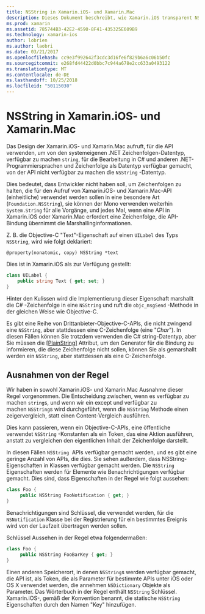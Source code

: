 ```yaml
---
title: NSString in Xamarin.iOS- und Xamarin.Mac
description: Dieses Dokument beschreibt, wie Xamarin.iOS transparent NSString Objekte konvertiert C# Zeichenfolgeobjekte, wenn dies nicht der Fall.
ms.prod: xamarin
ms.assetid: 785744B3-42E2-4590-8F41-435325E609B9
ms.technology: xamarin-ios
author: lobrien
ms.author: laobri
ms.date: 03/21/2017
ms.openlocfilehash: cc9e3f992642f3cdc3d16fe6f829b6a6c06b50fc
ms.sourcegitcommit: e268fd44422d0bbc7c944a678e2cc633a0493122
ms.translationtype: MT
ms.contentlocale: de-DE
ms.lasthandoff: 10/25/2018
ms.locfileid: "50115030"
---
```

# <a name="nsstring-in-xamarinios-and-xamarinmac"></a>NSString in Xamarin.iOS- und Xamarin.Mac

Das Design der Xamarin.iOS- und Xamarin.Mac aufruft, für die API verwenden, um von den systemeigenen .NET Zeichenfolgen-Datentyp, verfügbar zu machen `string`, für die Bearbeitung in C# und anderen .NET-Programmiersprachen und Zeichenfolge als Datentyp verfügbar gemacht, von der API nicht verfügbar zu machen die `NSString` -Datentyp.

Dies bedeutet, dass Entwickler nicht haben soll, um Zeichenfolgen zu halten, die für den Aufruf von Xamarin.iOS- und Xamarin.Mac-API (einheitliche) verwendet werden sollen in eine besondere Art (`Foundation.NSString`), sie können der Mono verwenden weiterhin `System.String` für alle Vorgänge, und jedes Mal, wenn eine API in Xamarin.iOS oder Xamarin.Mac erfordert eine Zeichenfolge, die API-Bindung übernimmt die Marshallinginformationen.

Z. B. die Objective-C "Text"-Eigenschaft auf einen `UILabel` des Typs `NSString`, wird wie folgt deklariert:

```objc
@property(nonatomic, copy) NSString *text
```

Dies ist in Xamarin.iOS als zur Verfügung gestellt:

```csharp
class UILabel {
    public string Text { get; set; }
}
```

Hinter den Kulissen wird die Implementierung dieser Eigenschaft marshallt die C# -Zeichenfolge in eine `NSString` und ruft die `objc_msgSend` -Methode in der gleichen Weise wie Objective-C.

Es gibt eine Reihe von Drittanbieter-Objective-C-APIs, die nicht zwingend eine `NSString`, aber stattdessen eine C-Zeichenfolge (eine "*Char*"). In diesen Fällen können Sie trotzdem verwenden die C# string-Datentyp, aber Sie müssen die [[PlainString]](~/cross-platform/macios/binding/objective-c-libraries.md) Attribut, um den Generator für die Bindung zu informieren, die diese Zeichenfolge nicht sollen, können Sie als gemarshallt werden ein `NSString`, aber stattdessen als eine C-Zeichenfolge.

 <a name="Exceptions_to_the_Rule" />

## <a name="exceptions-to-the-rule"></a>Ausnahmen von der Regel

Wir haben in sowohl Xamarin.iOS- und Xamarin.Mac Ausnahme dieser Regel vorgenommen. Die Entscheidung zwischen, wenn es verfügbar zu machen `string`s, und wenn wir ein except und verfügbar zu machen `NSString`s wird durchgeführt, wenn die `NSString` Methode einen zeigervergleich, statt einen Content-Vergleich ausführen.

Dies kann passieren, wenn ein Objective-C-APIs, eine öffentliche verwendet `NSString` -Konstanten als ein Token, das eine Aktion ausführen, anstatt zu vergleichen den eigentlichen Inhalt der Zeichenfolge darstellt.

In diesen Fällen `NSString`  APIs verfügbar gemacht werden, und es gibt eine geringe Anzahl von APIs, die dies. Sie sehen außerdem, dass NSString-Eigenschaften in Klassen verfügbar gemacht werden. Die `NSString` Eigenschaften werden für Elemente wie Benachrichtigungen verfügbar gemacht. Dies sind, dass Eigenschaften in der Regel wie folgt aussehen:

```csharp
class Foo {
     public NSString FooNotification { get; }
}
```
Benachrichtigungen sind Schlüssel, die verwendet werden, für die `NSNotification` Klasse bei der Registrierung für ein bestimmtes Ereignis wird von der Laufzeit übertragen werden sollen.

Schlüssel Aussehen in der Regel etwa folgendermaßen:

```csharp
class Foo {
     public NSString FooBarKey { get; }
}
```

Einen anderen Speicherort, in denen `NSString`s werden verfügbar gemacht, die API ist, als Token, die als Parameter für bestimmte APIs unter iOS oder OS X verwendet werden, die annehmen `NSDictionary` Objekte als Parameter. Das Wörterbuch in der Regel enthält `NSString` Schlüssel. Xamarin.iOS-, gemäß der Konvention benannt, die statische `NSString` Eigenschaften durch den Namen "Key" hinzufügen.
